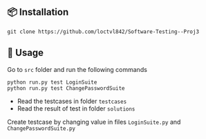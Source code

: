 ## 📦 Installation

```
git clone https://github.com/loctvl842/Software-Testing--Proj3
```

## 🚀 Usage

Go to `src` folder and run the following commands

```
python run.py test LoginSuite
python run.py test ChangePasswordSuite
```

- Read the testcases in folder `testcases`
- Read the result of test in folder `solutions`

Create testcase by changing value in files `LoginSuite.py` and `ChangePasswordSuite.py`
